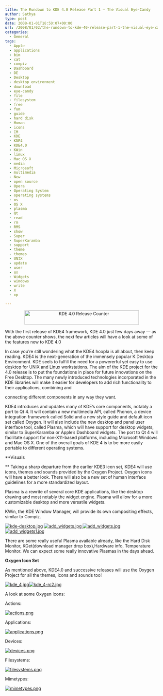 ```yaml
---
title: The Rundown to KDE 4.0 Release Part 1 – The Visual Eye-Candy
author: Sathya
type: post
date: 2008-01-01T18:50:07+00:00
url: /2008/01/02/the-rundown-to-kde-40-release-part-1-the-visual-eye-candy/
categories:
  - General
tags:
  - Apple
  - applications
  - bin
  - cat
  - compiz
  - Dashboard
  - DE
  - Desktop
  - desktop environment
  - download
  - eye-candy
  - file
  - filesystem
  - free
  - fun
  - guide
  - hard disk
  - Human
  - icons
  - IM
  - KDE
  - KDE4
  - KDE4.0
  - KWin
  - linux
  - Mac OS X
  - media
  - Microsoft
  - multimedia
  - New
  - open source
  - Opera
  - Operating System
  - operating systems
  - os
  - OS X
  - plasma
  - Qt
  - read
  - rm
  - RMS
  - show
  - Super
  - SuperKaramba
  - support
  - theme
  - themes
  - UNIX
  - update
  - user
  - ux
  - Widgets
  - windows
  - write
  - X
  - xp

---
```

<p align="center">
  <img src="http://games.kde.org/new/counter/" alt="KDE 4.0 Release Counter" height="47" width="377" />
</p>

With the first release of KDE4 framework, KDE 4.0 just few days away &#8212; as the above counter shows, the next few articles will have a look at some of the features new to KDE 4.0

In case you&#8217;re still wondering what the KDE4 hoopla is all about, then keep reading. KDE4 is the next-generation of the immensely popular K Desktop Environment. KDE seels to fulfill the need for a powererful yet easy to use desktop for UNIX and Linux workstations. The aim of the KDE project for the 4.0 release is to put the foundations in place for future innovations on the Free Desktop. The many newly introduced technologies incorporated in the KDE libraries will make it easier for developers to add rich functionality to their applications, combining and
  
connecting different components in any way they want.

KDE4 introduces and updates many of KDE&#8217;s core components, notably a port to Qt 4. It will contain a new multimedia API, called Phonon, a device integration framework called Solid and a new style guide and default icon set called Oxygen. It will also include the new desktop and panel user interface tool, called Plasma, which will have support for desktop widgets, similar to SuperKaramba or Apple’s Dashboard widgets. The port to Qt 4 will facilitate support for non-X11-based platforms, including Microsoft Windows and Mac OS X. One of the overall goals of KDE 4 is to be more easily portable to different operating systems.

<!--more-->

**Visuals
  
** Taking a sharp departure from the earlier KDE3 icon set, KDE4 will use icons, themes and sounds provided by the Oxygen Project. Oxygen icons will have a better look. There will also be a new set of human interface guidelines for a more standardized layout.

Plasma is a rewrite of several core KDE applications, like the desktop drawing and most notably the widget engine. Plasma will allow for a more customizable desktop and more versatile widgets.

KWin, the KDE Window Manager, will provide its own compositing effects, similar to Compiz.

[![kde-desktop.jpg][1]][2] [ ![add_widgets.jpg][3]][4][ ![add_widgets.jpg][3]][4][![add_widgets1.jpg][5]][6]

There are some really useful Plasma available already, like the Hard Disk Monitor, KGet(download manager drop box),Hardware info, Temperature Monitor. We can expect some really innovative Plasmas in the days ahead.

<p style="font-weight: bold">
  Oxygen Icon Set
</p>

As mentioned above, KDE4.0 and successive releases will use the Oxygen Project for all the themes, icons and sounds too!

[ ![kde_4.jpg][7]][8][![kde_4-rc2.jpg][9]][10]

A look at some Oxygen Icons:

Actions:

[![actions.png][11]][12]

Applications:

[![applications.png][13]][14]

Devices:

[![devices.png][15]][16]

Filesystems:

[![filesystems.png][17]][18]

Mimetypes:

[![mimetypes.png][19]][20]

 [1]: http://sathyasays.com/wp-content/uploads/2008/01/kde-desktop.thumbnail.jpg
 [2]: http://sathyasays.com/wp-content/uploads/2008/01/kde-desktop.jpg "kde-desktop.jpg"
 [3]: http://sathyasays.com/wp-content/uploads/2008/01/add_widgets.thumbnail.jpg
 [4]: http://sathyasays.com/wp-content/uploads/2008/01/add_widgets.jpg "add_widgets.jpg"
 [5]: http://sathyasays.com/wp-content/uploads/2008/01/add_widgets1.thumbnail.jpg
 [6]: http://sathyasays.com/wp-content/uploads/2008/01/add_widgets1.jpg "add_widgets1.jpg"
 [7]: http://sathyasays.com/wp-content/uploads/2008/01/kde_4.thumbnail.jpg
 [8]: http://sathyasays.com/wp-content/uploads/2008/01/kde_4.jpg "kde_4.jpg"
 [9]: http://sathyasays.com/wp-content/uploads/2008/01/kde_4-rc2.thumbnail.jpg
 [10]: http://sathyasays.com/wp-content/uploads/2008/01/kde_4-rc2.jpg "kde_4-rc2.jpg"
 [11]: http://sathyasays.com/wp-content/uploads/2008/01/actions.thumbnail.png
 [12]: http://sathyasays.com/wp-content/uploads/2008/01/actions.png "actions.png"
 [13]: http://sathyasays.com/wp-content/uploads/2008/01/applications.thumbnail.png
 [14]: http://sathyasays.com/wp-content/uploads/2008/01/applications.png "applications.png"
 [15]: http://sathyasays.com/wp-content/uploads/2008/01/devices.thumbnail.png
 [16]: http://sathyasays.com/wp-content/uploads/2008/01/devices.png "devices.png"
 [17]: http://sathyasays.com/wp-content/uploads/2008/01/filesystems.thumbnail.png
 [18]: http://sathyasays.com/wp-content/uploads/2008/01/filesystems.png "filesystems.png"
 [19]: http://sathyasays.com/wp-content/uploads/2008/01/mimetypes.thumbnail.png
 [20]: http://sathyasays.com/wp-content/uploads/2008/01/mimetypes.png "mimetypes.png"